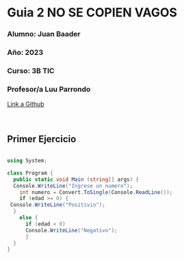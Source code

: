 # Guia  2  NO SE COPIEN VAGOS

### **Alumno:** Juan Baader

### **Año:** 2023

### **Curso:** 3B TIC

### **Profesor/a** Luu Parrondo

[Link a Github](https://github.com/juanpanpanyz/Guia2)

<br>

## **Primer Ejercicio**

```c#

using System;

class Program {
  public static void Main (string[] args) {
  Console.WriteLine("Ingrese un numero");
    int numero = Convert.ToSingle(Console.ReadLine());
    if (edad >= 0) { 
 Console.WriteLine("Positivio");
  }
    else {
      if (edad < 0) 
      Console.WriteLine("Negativo");
      }
  }
}
```

